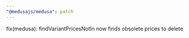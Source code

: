```yaml
---
"@medusajs/medusa": patch
---
```


fix(medusa): findVariantPricesNotIn now finds obsolete prices to delete
